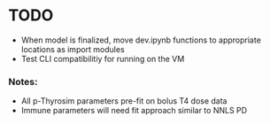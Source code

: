# TODO
 - When model is finalized, move dev.ipynb functions to appropriate locations as import modules
 - Test CLI compatibilitiy for running on the VM

### Notes:
 - All p-Thyrosim parameters pre-fit on bolus T4 dose data
 - Immune parameters will need fit approach similar to NNLS PD
